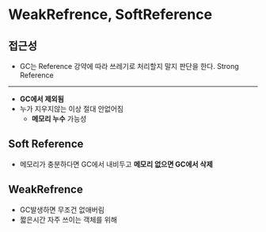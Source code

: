 WeakRefrence, SoftReference
===
접근성
---
* GC는 Reference 강약에 따라 쓰레기로 처리할지 말지 판단을 한다.
Strong Reference
---
* **GC에서 제외됨**
* 누가 지우지않는 이상 절대 안없어짐
  * **메모리 누수** 가능성

Soft Reference
---
* 메모리가 충분하다면 GC에서 내비두고 **메모리 없으면 GC에서 삭제**

WeakRefrence
---
* GC발생하면 무조건 없애버림
* 짧은시간 자주 쓰이는 객체를 위해 

